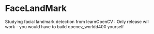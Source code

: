 # FaceLandMark
Studying facial landmark detection from learnOpenCV : Only release will work - you would have to build opencv_worldd400 yourself
